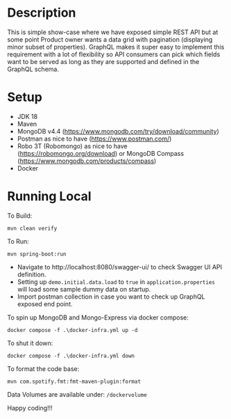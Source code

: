 # Description
This is simple show-case where we have exposed simple REST API but at some point Product owner wants a data grid with pagination (displaying  minor subset of properties). GraphQL makes it super easy to implement this requirement with a lot of flexibility so API consumers can pick which fields want to be served as long as they are supported and defined in the GraphQL schema.

# Setup 
- JDK 18 
- Maven 
- MongoDB v4.4 (https://www.mongodb.com/try/download/community)
- Postman as nice to have  (https://www.postman.com/)
- Robo 3T (Robomongo) as nice to have (https://robomongo.org/download) or MongoDB Compass (https://www.mongodb.com/products/compass)
- Docker 

# Running Local
To Build:
````
mvn clean verify
````
To Run:
````
mvn spring-boot:run
````
- Navigate to http://localhost:8080/swagger-ui/ to check Swagger UI API definition. 
- Setting up `demo.initial.data.load` to `true` in `application.properties` will load some sample dummy data on startup. 
- Import postman collection in case you want to check up GraphQL exposed end point.

To spin up MongoDB and Mongo-Express via docker compose:
````
docker compose -f .\docker-infra.yml up -d 
````
To shut it down:
````
docker compose -f .\docker-infra.yml down
````
To format the code base:
````
mvn com.spotify.fmt:fmt-maven-plugin:format
````
Data Volumes are available under: `/dockervolume` 

Happy coding!!! 
